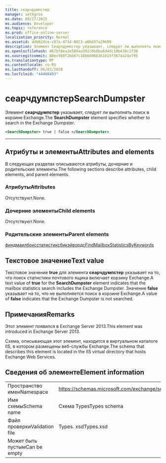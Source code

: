 ```yaml
---
title: сеарчдумпстер
manager: sethgros
ms.date: 09/17/2015
ms.audience: Developer
ms.topic: reference
ms.prod: office-online-server
localization_priority: Normal
ms.assetid: ddb62dce-c87a-4714-8023-a6b697a29699
description: Элемент Сеарчдумпстер указывает, следует ли выполнять поиск в корзине Exchange.
ms.openlocfilehash: 067bf8ea3e589aa392c6b8ba6d4dc10b430c1f28
ms.sourcegitcommit: 88ec988f2bb67c1866d06b361615f3674a24e795
ms.translationtype: MT
ms.contentlocale: ru-RU
ms.lasthandoff: 06/03/2020
ms.locfileid: "44460493"
---
```

# <a name="searchdumpster"></a><span data-ttu-id="8b86f-103">сеарчдумпстер</span><span class="sxs-lookup"><span data-stu-id="8b86f-103">SearchDumpster</span></span>

<span data-ttu-id="8b86f-104">Элемент **сеарчдумпстер** указывает, следует ли выполнять поиск в корзине Exchange.</span><span class="sxs-lookup"><span data-stu-id="8b86f-104">The **SearchDumpster** element specifies whether to search in the Exchange Dumpster.</span></span> 
  
```XML
<SearchDumpster> true | false </SearchDumpster>
```

 ****
## <a name="attributes-and-elements"></a><span data-ttu-id="8b86f-105">Атрибуты и элементы</span><span class="sxs-lookup"><span data-stu-id="8b86f-105">Attributes and elements</span></span>

<span data-ttu-id="8b86f-106">В следующих разделах описываются атрибуты, дочерние и родительские элементы.</span><span class="sxs-lookup"><span data-stu-id="8b86f-106">The following sections describe attributes, child elements, and parent elements.</span></span>
  
### <a name="attributes"></a><span data-ttu-id="8b86f-107">Атрибуты</span><span class="sxs-lookup"><span data-stu-id="8b86f-107">Attributes</span></span>

<span data-ttu-id="8b86f-108">Отсутствуют.</span><span class="sxs-lookup"><span data-stu-id="8b86f-108">None.</span></span>
  
### <a name="child-elements"></a><span data-ttu-id="8b86f-109">Дочерние элементы</span><span class="sxs-lookup"><span data-stu-id="8b86f-109">Child elements</span></span>

<span data-ttu-id="8b86f-110">Отсутствуют.</span><span class="sxs-lookup"><span data-stu-id="8b86f-110">None.</span></span>
  
### <a name="parent-elements"></a><span data-ttu-id="8b86f-111">Родительские элементы</span><span class="sxs-lookup"><span data-stu-id="8b86f-111">Parent elements</span></span>

[<span data-ttu-id="8b86f-112">финдмаилбоксстатистиксбикэйвордс</span><span class="sxs-lookup"><span data-stu-id="8b86f-112">FindMailboxStatisticsByKeywords</span></span>](findmailboxstatisticsbykeywords.md)
  
## <a name="text-value"></a><span data-ttu-id="8b86f-113">Текстовое значение</span><span class="sxs-lookup"><span data-stu-id="8b86f-113">Text value</span></span>

<span data-ttu-id="8b86f-114">Текстовое значение **true** для элемента **сеарчдумпстер** указывает на то, что поиск статистики почтового ящика включает корзину Exchange.</span><span class="sxs-lookup"><span data-stu-id="8b86f-114">A text value of **true** for the **SearchDumpster** element indicates that the mailbox statistics search includes the Exchange Dumpster.</span></span> <span data-ttu-id="8b86f-115">Значение **false** указывает на то, что не выполняется поиск в корзине Exchange.</span><span class="sxs-lookup"><span data-stu-id="8b86f-115">A value of **false** indicates that the Exchange Dumpster is not searched.</span></span> 
  
## <a name="remarks"></a><span data-ttu-id="8b86f-116">Примечания</span><span class="sxs-lookup"><span data-stu-id="8b86f-116">Remarks</span></span>

<span data-ttu-id="8b86f-117">Этот элемент появился в Exchange Server 2013.</span><span class="sxs-lookup"><span data-stu-id="8b86f-117">This element was introduced in Exchange Server 2013.</span></span>
  
<span data-ttu-id="8b86f-118">Схема, описывающая этот элемент, находится в виртуальном каталоге IIS, в котором размещены веб-службы Exchange.</span><span class="sxs-lookup"><span data-stu-id="8b86f-118">The schema that describes this element is located in the IIS virtual directory that hosts Exchange Web Services.</span></span>
  
## <a name="element-information"></a><span data-ttu-id="8b86f-119">Сведения об элементе</span><span class="sxs-lookup"><span data-stu-id="8b86f-119">Element information</span></span>

|||
|:-----|:-----|
|<span data-ttu-id="8b86f-120">Пространство имен</span><span class="sxs-lookup"><span data-stu-id="8b86f-120">Namespace</span></span>  <br/> |https://schemas.microsoft.com/exchange/services/2006/types  <br/> |
|<span data-ttu-id="8b86f-121">Имя схемы</span><span class="sxs-lookup"><span data-stu-id="8b86f-121">Schema name</span></span>  <br/> |<span data-ttu-id="8b86f-122">Схема Types</span><span class="sxs-lookup"><span data-stu-id="8b86f-122">Types schema</span></span>  <br/> |
|<span data-ttu-id="8b86f-123">Файл проверки</span><span class="sxs-lookup"><span data-stu-id="8b86f-123">Validation file</span></span>  <br/> |<span data-ttu-id="8b86f-124">Types. xsd</span><span class="sxs-lookup"><span data-stu-id="8b86f-124">Types.xsd</span></span>  <br/> |
|<span data-ttu-id="8b86f-125">Может быть пустым</span><span class="sxs-lookup"><span data-stu-id="8b86f-125">Can be empty</span></span>  <br/> ||
   

